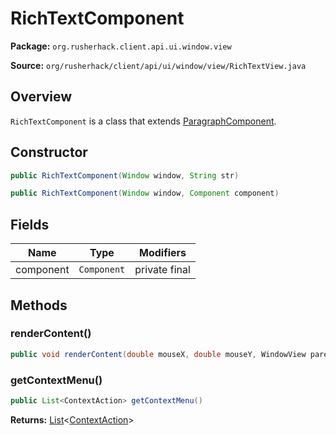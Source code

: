 # RichTextComponent

**Package:** `org.rusherhack.client.api.ui.window.view`

**Source:** `org/rusherhack/client/api/ui/window/view/RichTextView.java`

## Overview

`RichTextComponent` is a class that extends [ParagraphComponent](/client/api/ui/window/content/component/ParagraphComponent.md).

## Constructor

```java
public RichTextComponent(Window window, String str)
```

```java
public RichTextComponent(Window window, Component component)
```

## Fields

| Name | Type | Modifiers |
|------|------|----------|
| component | `Component` | private final |


## Methods

### renderContent()

```java
public void renderContent(double mouseX, double mouseY, WindowView parent)
```

### getContextMenu()

```java
public List<ContextAction> getContextMenu()
```

**Returns:** [List](https://docs.oracle.com/en/java/javase/21/docs/api/java.base/java/util/List.html)<[ContextAction](/client/api/ui/window/context/ContextAction.md)>


